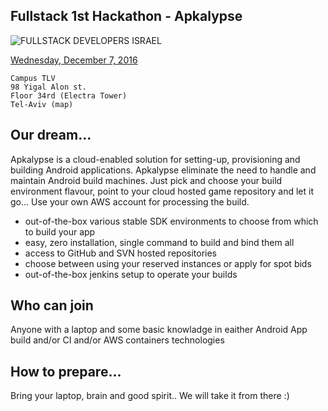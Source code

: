## Fullstack 1st Hackathon - Apkalypse
![FULLSTACK DEVELOPERS ISRAEL](https://a248.e.akamai.net/secure.meetupstatic.com/photos/event/1/3/4/e/global_448264942.jpeg)

[Wednesday, December 7, 2016](https://www.meetup.com/full-stack-developer-il/events/230141038/)
```
Campus TLV
98 Yigal Alon st.
Floor 34rd (Electra Tower)
Tel-Aviv (map)
```

## Our dream...
Apkalypse is a cloud-enabled solution for setting-up, provisioning and building Android applications. Apkalypse eliminate the need to handle and maintain Android build machines. Just pick and choose your build environment flavour, point to your cloud hosted game repository and let it go... Use your own AWS account for processing the build.
  - out-of-the-box various stable SDK environments to choose from which to build your app
  - easy, zero installation, single command to build and bind them all
  - access to GitHub and SVN hosted repositories
  - choose between using your reserved instances or apply for spot bids
  - out-of-the-box jenkins setup to operate your builds

## Who can join
Anyone with a laptop and some basic knowladge in eaither Android App build and/or CI and/or AWS containers technologies

## How to prepare...
Bring your laptop, brain and good spirit.. We will take it from there :)
